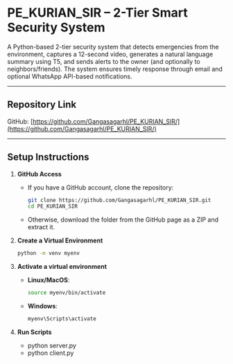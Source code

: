 # PE_KURIAN_SIR – 2-Tier Smart Security System

A Python-based 2-tier security system that detects emergencies from the environment, captures a 12-second video, generates a natural language summary using T5, and sends alerts to the owner (and optionally to neighbors/friends). The system ensures timely response through email and optional WhatsApp API-based notifications.

---

## Repository Link

GitHub: [https://github.com/Gangasagarhl/PE_KURIAN_SIR/](https://github.com/Gangasagarhl/PE_KURIAN_SIR/)

---

##  Setup Instructions

1. **GitHub Access**  
   - If you have a GitHub account, clone the repository:  
     ```bash
     git clone https://github.com/Gangasagarhl/PE_KURIAN_SIR.git
     cd PE_KURIAN_SIR
     ```
   - Otherwise, download the folder from the GitHub page as a ZIP and extract it.

2. **Create a Virtual Environment**  
   ```bash
   python -m venv myenv

3. **Activate a virtual environment**  
   - **Linux/MacOS**:  
     ```bash
     source myenv/bin/activate
     ```  
   - **Windows**:  
     ```bash
     myenv\Scripts\activate
     ```
4. **Run Scripts**
   - python server.py
   - python client.py
